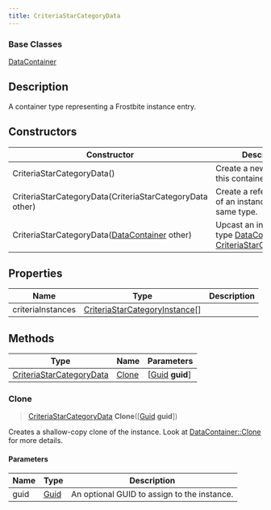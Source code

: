 ```yaml
---
title: CriteriaStarCategoryData
---
```

### Base Classes

[DataContainer](/vext/ref/shared/class/datacontainer)

## Description

A container type representing a Frostbite instance entry.

## Constructors

| Constructor                                                                         | Description                                                                                                                             |
| ----------------------------------------------------------------------------------- | --------------------------------------------------------------------------------------------------------------------------------------- |
| CriteriaStarCategoryData()                                                          | Create a new instance of this container type.                                                                                           |
| CriteriaStarCategoryData(CriteriaStarCategoryData other)                            | Create a reference copy of an instance of the same type.                                                                                |
| CriteriaStarCategoryData([DataContainer](/vext/ref/shared/class/datacontainer) other) | Upcast an instance of type [DataContainer](/vext/ref/shared/class/datacontainer) to [CriteriaStarCategoryData](CriteriaStarCategoryData). |

## Properties

| Name              | Type                                                             | Description |
| ----------------- | ---------------------------------------------------------------- | ----------- |
| criteriaInstances | [CriteriaStarCategoryInstance](CriteriaStarCategoryInstance)\[\] |             |

## Methods

| Type                                                 | Name            | Parameters                                     |
| ---------------------------------------------------- | --------------- | ---------------------------------------------- |
| [CriteriaStarCategoryData](CriteriaStarCategoryData) | [Clone](#clone) | \[[Guid](/vext/ref/shared/class/guid) **guid**\] |

### Clone

> [CriteriaStarCategoryData](CriteriaStarCategoryData) **Clone**(\[[Guid](/vext/ref/shared/class/guid) **guid**\])

Creates a shallow-copy clone of the instance. Look at [DataContainer::Clone](/vext/ref/shared/class/datacontainer#clone) for more details.

#### Parameters

| Name | Type         | Description                                 |
| ---- | ------------ | ------------------------------------------- |
| guid | [Guid](Guid) | An optional GUID to assign to the instance. |
